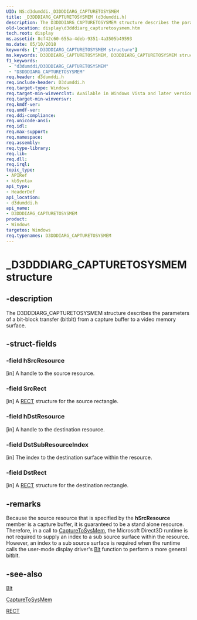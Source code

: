 ```yaml
---
UID: NS:d3dumddi._D3DDDIARG_CAPTURETOSYSMEM
title: _D3DDDIARG_CAPTURETOSYSMEM (d3dumddi.h)
description: The D3DDDIARG_CAPTURETOSYSMEM structure describes the parameters of a bit-block transfer (bitblt) from a capture buffer to a video memory surface.
old-location: display\d3dddiarg_capturetosysmem.htm
tech.root: display
ms.assetid: 8cf42c60-655a-4deb-9351-4a3505b49593
ms.date: 05/10/2018
keywords: ["_D3DDDIARG_CAPTURETOSYSMEM structure"]
ms.keywords: D3DDDIARG_CAPTURETOSYSMEM, D3DDDIARG_CAPTURETOSYSMEM structure [Display Devices], UMDisplayDriver_param_Structs_497b7e52-066f-4078-b673-0f9cd3b6f4c1.xml, _D3DDDIARG_CAPTURETOSYSMEM, d3dumddi/D3DDDIARG_CAPTURETOSYSMEM, display.d3dddiarg_capturetosysmem
f1_keywords:
 - "d3dumddi/D3DDDIARG_CAPTURETOSYSMEM"
 - "D3DDDIARG_CAPTURETOSYSMEM"
req.header: d3dumddi.h
req.include-header: D3dumddi.h
req.target-type: Windows
req.target-min-winverclnt: Available in Windows Vista and later versions of the Windows operating systems.
req.target-min-winversvr: 
req.kmdf-ver: 
req.umdf-ver: 
req.ddi-compliance: 
req.unicode-ansi: 
req.idl: 
req.max-support: 
req.namespace: 
req.assembly: 
req.type-library: 
req.lib: 
req.dll: 
req.irql: 
topic_type:
- APIRef
- kbSyntax
api_type:
- HeaderDef
api_location:
- d3dumddi.h
api_name:
- D3DDDIARG_CAPTURETOSYSMEM
product:
- Windows
targetos: Windows
req.typenames: D3DDDIARG_CAPTURETOSYSMEM
---
```


# _D3DDDIARG_CAPTURETOSYSMEM structure


## -description


The D3DDDIARG_CAPTURETOSYSMEM structure describes the parameters of a bit-block transfer (bitblt) from a capture buffer to a video memory surface. 


## -struct-fields




### -field hSrcResource

[in] A handle to the source resource.


### -field SrcRect

[in] A <a href="https://docs.microsoft.com/windows/desktop/api/windef/ns-windef-tagrect">RECT</a> structure for the source rectangle. 


### -field hDstResource

[in] A handle to the destination resource.


### -field DstSubResourceIndex

[in] The index to the destination surface within the resource. 


### -field DstRect

[in] A <a href="https://docs.microsoft.com/windows/desktop/api/windef/ns-windef-tagrect">RECT</a> structure for the destination rectangle. 


## -remarks



Because the source resource that is specified by the <b>hSrcResource</b> member is a capture buffer, it is guaranteed to be a stand alone resource. Therefore, in a call to <a href="https://docs.microsoft.com/windows-hardware/drivers/ddi/d3dumddi/nc-d3dumddi-pfnd3dddi_capturetosysmem">CaptureToSysMem</a>, the Microsoft Direct3D runtime is not required to supply an index to a sub source surface within the resource. However, an index to a sub source surface is required when the runtime calls the user-mode display driver's <a href="https://docs.microsoft.com/windows-hardware/drivers/ddi/d3dumddi/nc-d3dumddi-pfnd3dddi_blt">Blt</a> function to perform a more general bitblt.




## -see-also




<a href="https://docs.microsoft.com/windows-hardware/drivers/ddi/d3dumddi/nc-d3dumddi-pfnd3dddi_blt">Blt</a>



<a href="https://docs.microsoft.com/windows-hardware/drivers/ddi/d3dumddi/nc-d3dumddi-pfnd3dddi_capturetosysmem">CaptureToSysMem</a>



<a href="https://docs.microsoft.com/windows/desktop/api/windef/ns-windef-tagrect">RECT</a>
 

 

